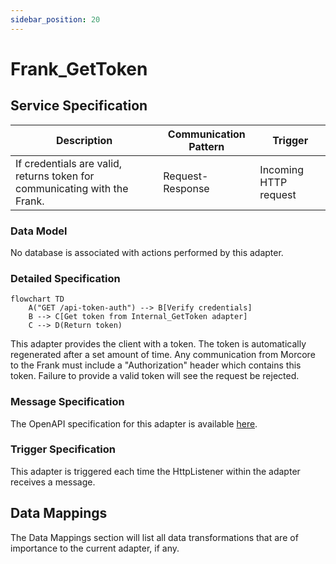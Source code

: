 ```yaml
---
sidebar_position: 20
---
```


# Frank_GetToken

## Service Specification
| Description | Communication Pattern | Trigger | 
| --- | --- | --- | 
| If credentials are valid, returns token for communicating with the Frank. | Request-Response | Incoming HTTP request

### Data Model
No database is associated with actions performed by this adapter.

### Detailed Specification
```mermaid
flowchart TD
    A("GET /api-token-auth") --> B[Verify credentials]
    B --> C[Get token from Internal_GetToken adapter]
    C --> D(Return token)
```
This adapter provides the client with a token. The token is automatically regenerated after a set amount of time. Any communication from Morcore to the Frank must include a "Authorization" header which contains this token.
Failure to provide a valid token will see the request be rejected.

### Message Specification
The OpenAPI specification for this adapter is available [here](https://ultimo-koppeling-acc.forzamor.nl/iaf/api/webservices/openapi.json?uri=/api-token-auth).

### Trigger Specification
This adapter is triggered each time the HttpListener within the adapter receives a message.

## Data Mappings
The Data Mappings section will list all data transformations that are of importance to the current adapter, if any.
